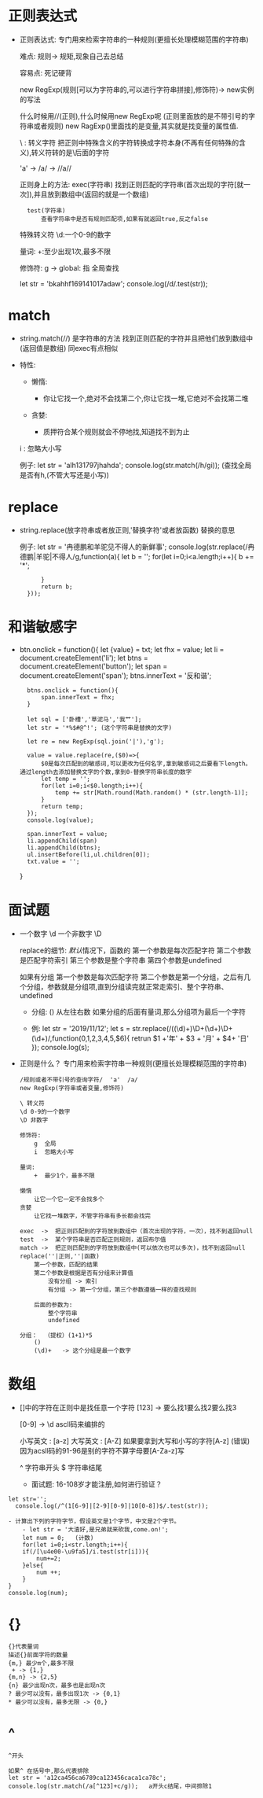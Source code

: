 # 正则表达式
- 正则表达式:
    专门用来检索字符串的一种规则(更擅长处理模糊范围的字符串)

    难点:
        规则-> 规矩,现象自己去总结
    
    容易点: 
        死记硬背

    new RegExp(规则[可以为字符串的,可以进行字符串拼接],修饰符)-> new实例的写法

    什么时候用//(正则),什么时候用new RegExp呢
    (正则里面放的是不带引号的字符串或者规则)
    new RagExp()里面找的是变量,其实就是找变量的属性值.

    \ : 转义字符  把正则中特殊含义的字符转换成字符本身(不再有任何特殊的含义),转义符转的是\后面的字符

    'a' -> /a/ -> /\/a\//


    正则身上的方法:
        exec(字符串)
            找到正则匹配的字符串(首次出现的字符[就一次]),并且放到数组中(返回的就是一个数组)

        
        test(字符串)
            查看字符串中是否有规则匹配项,如果有就返回true,反之false

    特殊转义符
        \d:一个0-9的数字

    量词:
        +:至少出现1次,最多不限
    
    修饰符:
        g -> global: 指 全局查找

     let str = 'bkahhf169141017adaw'; 
    console.log(/d/.test(str));

# match
- string.match(//) 是字符串的方法
    找到正则匹配的字符并且把他们放到数组中(返回值是数组)
    同exec有点相似

- 特性:
    - 懒惰:
        - 你让它找一个,绝对不会找第二个,你让它找一堆,它绝对不会找第二堆
    
    - 贪婪:
        - 质押符合某个规则就会不停地找,知道找不到为止
    
    i : 忽略大小写 

    例子:
        let str = 'alh131797jhahda';
        console.log(str.match(/h/gi));
        (查找全局是否有h,(不管大写还是小写))

# replace

- string.replace(放字符串或者放正则,'替换字符'或者放函数) 替换的意思

    例子:
    let str = '冉德鹏和羊驼见不得人的新鲜事';
        console.log(str.replace(/冉德鹏|羊驼|不得人/g,function(a){
            let b = '';
            for(let i=0;i<a.length;i++){
                    b += '*';
                    
            }
            return b;
        }));

# 和谐敏感字
- btn.onclick = function(){
        let {value} = txt;
        let fhx = value;
        let li = document.createElement('li');
        let btns = document.createElement('button');
        let span = document.createElement('span');
        btns.innerText = '反和谐';

        btns.onclick = function(){
            span.innerText = fhx;
        }

        let sql = ['卧槽','草泥马','我艹'];  
        let str = '*%$#@^!'; (这个字符串是替换的文字)

        let re = new RegExp(sql.join('|'),'g'); 

        value = value.replace(re,($0)=>{
            $0是每次匹配到的敏感词,可以更改为任何名字,拿到敏感词之后要看下length。通过length去添加替换文字的个数,拿到0-替换字符串长度的数字
            let temp = '';
            for(let i=0;i<$0.length;i++){
                temp += str[Math.round(Math.random() * (str.length-1)];
            }
            return temp;
        });
        console.log(value);

        span.innerText = value;
        li.appendChild(span)
        li.appendChild(btns);
        ul.insertBefore(li,ul.children[0]);
        txt.value = '';
    }

# 面试题

- 一个数字  \d
  一个非数字  \D

  replace的细节:
    *默认*情况下，函数的
    第一个参数是每次匹配字符
    第二个参数是匹配字符索引
    第三个参数是整个字符串
     第四个参数是undefined

    如果有分组
    第一个参数是每次匹配字符
    第二个参数是第一个分组，之后有几个分组，参数就是分组项,直到分组读完就正常走索引、整个字符串、undefined

    - 分组:
        ()
        从左往右数
        如果分组的后面有量词,那么分组项为最后一个字符

    - 例:
        let str = '2019/11/12';
        let s = str.replace(/((\d)+)\D+(\d+)\D+(\d+)/,function($0,$1,$2,$3,$4,$5,$6){
            retrun $1 +'年' + $3 + '月' + $4+ '日'
        });
        console.log(s);


-   正则是什么？
            专门用来检索字符串一种规则(更擅长处理模糊范围的字符串)

        /规则或者不带引号的查询字符/  'a'  /a/
        new RegExp(字符串或者变量,修饰符) 
        
        \ 转义符
        \d 0-9的一个数字
        \D 非数字

        修饰符:
            g  全局
            i  忽略大小写

        量词:
            +  最少1个，最多不限

        懒惰
            让它一个它一定不会找多个
        贪婪
            让它找一堆数字，不管字符串有多长都会找完

        exec  ->  把正则匹配到的字符放到数组中（首次出现的字符，一次），找不到返回null
        test  ->  某个字符串是否匹配正则规则，返回布尔值 
        match ->  把正则匹配到的字符放到数组中(可以依次也可以多次)，找不到返回null
        replace(''|正则,''|函数)
            第一个参数，匹配的结果
            第二个参数是根据是否有分组来计算值
                没有分组 -> 索引
                有分组 -> 第一个分组，第三个参数遵循一样的查找规则
            
            后面的参数为:
                整个字符串 
                undefined

        分组：  （提权）(1+1)*5
            ()
            (\d)+   -> 这个分组是最一个数字

# 数组
-    []中的字符在正则中是找任意一个字符
     [123] -> 要么找1要么找2要么找3
     
      [0-9] -> \d  ascll码来编排的

      小写英文 : [a-z]
      大写英文 : [A-Z]
       如果要拿到大写和小写的字符[A-z] (错误)
       因为acsll码的91-96是别的字符不算字母要[A-Za-z]写  

     ^ 字符串开头
        $ 字符串结尾

     - 面试题: 16-108岁才能注册,如何进行验证？

    let str='';
      console.log(/^(1[6-9]|[2-9][0-9]|10[0-8])$/.test(str));

    - 计算出下列的字符字节，假设英文是1个字节，中文是2个字节。
        - let str = '大渣好,是兄弟就来砍我,come.on!';
        let num = 0;   (计数)
        for(let i=0;i<str.length;i++){
        if(/[\u4e00-\u9fa5]/i.test(str[i])){
            num+=2;
        }else{
            num ++;
        }
    }
    console.log(num);
        

# {}
    {}代表量词
    描述{}前面字符的数量
    {m,} 最少m个,最多不限
     + -> {1,}
    {m,n} -> {2,5}
    {n} 最少出现n次，最多也是出现n次
    ? 最少可以没有，最多出现1次 -> {0,1}
    * 最少可以没有，最多无限 -> {0,}

# ^
    ^开头

    如果^ 在括号中,那么代表排除
    let str = 'a12ca456ca6789ca123456caca1ca78c';
    console.log(str.match(/a[^123]+c/g));   a开头c结尾，中间排除1
